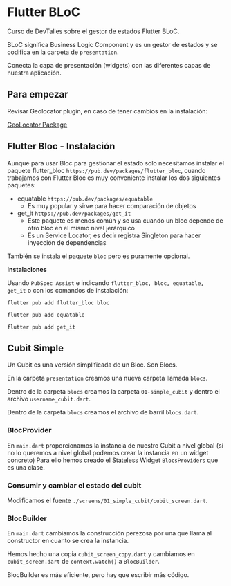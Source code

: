 # Flutter BLoC

Curso de DevTalles sobre el gestor de estados Flutter BLoC.

BLoC significa Business Logic Component y es un gestor de estados y se codifica en la carpeta de `presentation`.

Conecta la capa de presentación (widgets) con las diferentes capas de nuestra aplicación.

## Para empezar

Revisar Geolocator plugin, en caso de tener cambios en la instalación:

[GeoLocator Package](https://pub.dev/packages/geolocator)

## Flutter Bloc - Instalación

Aunque para usar Bloc para gestionar el estado solo necesitamos instalar el paquete flutter_bloc `https://pub.dev/packages/flutter_bloc`, cuando trabajamos con Flutter Bloc es muy conveniente instalar los dos siguientes paquetes:

- equatable `https://pub.dev/packages/equatable`
  - Es muy popular y sirve para hacer comparación de objetos
- get_it `https://pub.dev/packages/get_it`
  - Este paquete es menos común y se usa cuando un bloc depende de otro bloc en el mismo nivel jerárquico
  - Es un Service Locator, es decir registra Singleton para hacer inyección de dependencias

También se instala el paquete `bloc` pero es puramente opcional.

**Instalaciones**

Usando `PubSpec Assist` e indicando `flutter_bloc, bloc, equatable, get_it` o con los comandos de instalación:

```
flutter pub add flutter_bloc bloc

flutter pub add equatable

flutter pub add get_it
```

## Cubit Simple

Un Cubit es una versión simplificada de un Bloc. Son Blocs.

En la carpeta `presentation` creamos una nueva carpeta llamada `blocs`.

Dentro de la carpeta `blocs` creamos la carpeta `01-simple_cubit` y dentro el archivo `username_cubit.dart`.

Dentro de la carpeta `blocs` creamos el archivo de barril `blocs.dart`.

### BlocProvider

En `main.dart` proporcionamos la instancia de nuestro Cubit a nivel global (si no lo queremos a nivel global podemos crear la instancia en un widget concreto) Para ello hemos creado el Stateless Widget `BlocsProviders` que es una clase.

### Consumir y cambiar el estado del cubit

Modificamos el fuente `./screens/01_simple_cubit/cubit_screen.dart`.

### BlocBuilder

En `main.dart` cambiamos la construcción perezosa por una que llama al constructor en cuanto se crea la instancia.

Hemos hecho una copia `cubit_screen_copy.dart` y cambiamos en `cubit_screen.dart` de `context.watch()` a `BlocBuilder`.

BlocBuilder es más eficiente, pero hay que escribir más código.
